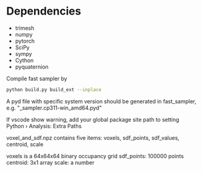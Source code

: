# Dependencies
- trimesh
- numpy
- pytorch
- SciPy
- sympy
- Cython
- pyquaternion

Compile fast sampler by
```bash
python build.py build_ext --inplace
```
A pyd file with specific system version should be generated in fast_sampler, e.g. "_sampler.cp311-win_amd64.pyd"

If vscode show warning, add your global package site path to setting Python › Analysis: Extra Paths

voxel_and_sdf.npz contains five items: voxels, sdf_points, sdf_values, centroid, scale

voxels is a 64x64x64 binary occupancy grid
sdf_points: 100000 points
centroid: 3x1 array
scale: a number